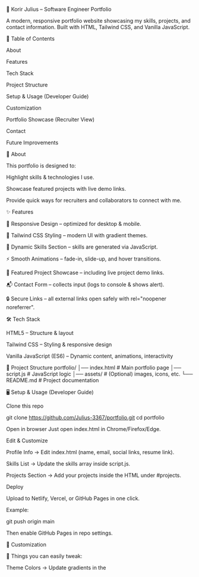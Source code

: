 🚀 Korir Julius – Software Engineer Portfolio

A modern, responsive portfolio website showcasing my skills, projects, and contact information.
Built with HTML, Tailwind CSS, and Vanilla JavaScript.

📖 Table of Contents

About

Features

Tech Stack

Project Structure

Setup & Usage (Developer Guide)

Customization

Portfolio Showcase (Recruiter View)

Contact

Future Improvements

📌 About

This portfolio is designed to:

Highlight skills & technologies I use.

Showcase featured projects with live demo links.

Provide quick ways for recruiters and collaborators to connect with me.

✨ Features

📱 Responsive Design – optimized for desktop & mobile.

🎨 Tailwind CSS Styling – modern UI with gradient themes.

🧩 Dynamic Skills Section – skills are generated via JavaScript.

⚡ Smooth Animations – fade-in, slide-up, and hover transitions.

📂 Featured Project Showcase – including live project demo links.

📬 Contact Form – collects input (logs to console & shows alert).

🔒 Secure Links – all external links open safely with rel="noopener noreferrer".

🛠 Tech Stack

HTML5 – Structure & layout

Tailwind CSS – Styling & responsive design

Vanilla JavaScript (ES6) – Dynamic content, animations, interactivity

📂 Project Structure
portfolio/
│── index.html       # Main portfolio page
│── script.js        # JavaScript logic
│── assets/          # (Optional) images, icons, etc.
└── README.md        # Project documentation

🖥️ Setup & Usage (Developer Guide)

Clone this repo

git clone https://github.com/Julius-3367/portfolio.git
cd portfolio


Open in browser
Just open index.html in Chrome/Firefox/Edge.

Edit & Customize

Profile Info → Edit index.html (name, email, social links, resume link).

Skills List → Update the skills array inside script.js.

Projects Section → Add your projects inside the HTML under #projects.

Deploy

Upload to Netlify, Vercel, or GitHub Pages in one click.

Example:

git push origin main


Then enable GitHub Pages in repo settings.

🎨 Customization

🔧 Things you can easily tweak:

Theme Colors → Update gradients in the <style> section.

Animations → Modify keyframes (fadeIn, slideUp) or Tailwind transition classes.

Contact Form → Currently logs messages to console. Can be connected to EmailJS, Formspree, or a backend API.

📊 Portfolio Showcase (Recruiter View)
👋 Hi, I’m Korir Julius – Software Engineer

Passionate about building scalable APIs, web apps, and digital solutions.

Skilled in JavaScript, React, Node.js, Django, Flask, and DevOps.

Experienced in databases: MySQL, MongoDB, PostgreSQL.

🚀 Featured Project

Hawthorn Mental Health – Hospital Booking System

A React-based hospital booking system.

Patients can book appointments online, track availability, and manage records.

🔗 Live Demo

🛠 Skills & Technologies

RESTful APIs, Node.js, Flask, Django, Python

React.js, Next.js, TypeScript, JavaScript

MySQL, MongoDB, PostgreSQL

DevOps, WordPress, Odoo

📬 Contact Me

📧 Email: korirjulius001@gmail.com

💼 LinkedIn: linkedin.com/in/korir-julius-499b01215

🖥️ GitHub: github.com/Julius-3367

🚧 Future Improvements

🔗 Connect contact form to EmailJS / Backend API.

📂 Add more projects with live demos & GitHub links.

📈 Improve SEO with meta tags & structured data.

🌙 Add dark mode toggle.
